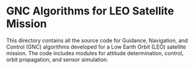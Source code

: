 # GNC Algorithms for LEO Satellite Mission

This directory contains all the source code for Guidance, Navigation, and Control (GNC) algorithms developed for a Low Earth Orbit (LEO) satellite mission. The code includes modules for attitude determination, control, orbit propagation, and sensor simulation.
